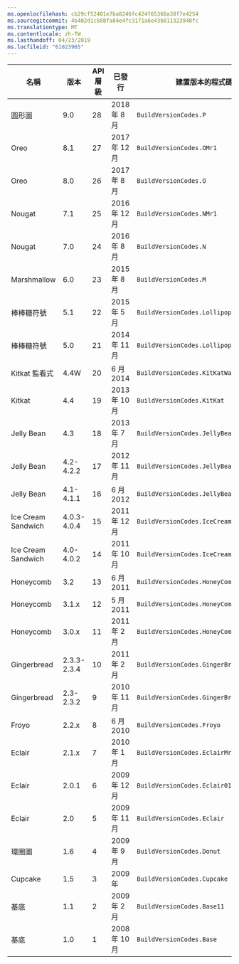 ```yaml
---
ms.openlocfilehash: cb29cf52401e7ba8246fc424f65368a38f7e4254
ms.sourcegitcommit: 4b402d1c508fa84e4fc3171a6e43b811323948fc
ms.translationtype: MT
ms.contentlocale: zh-TW
ms.lasthandoff: 04/23/2019
ms.locfileid: "61023965"
---
```


|名稱|版本|API 層級|已發行|建置版本的程式碼|
|--- |--- |--- |--- |--- |
|圓形圖|9.0|28|2018 年 8 月|`BuildVersionCodes.P`|
|Oreo|8.1|27|2017 年 12 月|`BuildVersionCodes.OMr1`|
|Oreo|8.0|26|2017 年 8 月|`BuildVersionCodes.O`|
|Nougat|7.1|25|2016 年 12 月|`BuildVersionCodes.NMr1`|
|Nougat|7.0|24|2016 年 8 月|`BuildVersionCodes.N`|
|Marshmallow|6.0|23|2015 年 8 月|`BuildVersionCodes.M`|
|棒棒糖符號|5.1|22|2015 年 5 月|`BuildVersionCodes.LollipopMr1`|
|棒棒糖符號|5.0|21|2014 年 11 月|`BuildVersionCodes.Lollipop`|
|Kitkat 監看式|4.4W|20|6 月 2014|`BuildVersionCodes.KitKatWatch`|
|Kitkat|4.4|19|2013 年 10 月|`BuildVersionCodes.KitKat`|
|Jelly Bean|4.3|18|2013 年 7 月|`BuildVersionCodes.JellyBeanMr2`|
|Jelly Bean|4.2-4.2.2|17|2012 年 11 月|`BuildVersionCodes.JellyBeanMr1`|
|Jelly Bean|4.1-4.1.1|16|6 月 2012|`BuildVersionCodes.JellyBean`|
|Ice Cream Sandwich|4.0.3-4.0.4|15|2011 年 12 月|`BuildVersionCodes.IceCreamSandwichMr1`|
|Ice Cream Sandwich|4.0-4.0.2|14|2011 年 10 月|`BuildVersionCodes.IceCreamSandwich`|
|Honeycomb|3.2|13|6 月 2011|`BuildVersionCodes.HoneyCombMr2`|
|Honeycomb|3.1.x|12|5 月 2011|`BuildVersionCodes.HoneyCombMr1`|
|Honeycomb|3.0.x|11|2011 年 2 月|`BuildVersionCodes.HoneyComb`|
|Gingerbread|2.3.3-2.3.4|10|2011 年 2 月|`BuildVersionCodes.GingerBreadMr1`|
|Gingerbread|2.3-2.3.2|9|2010 年 11 月|`BuildVersionCodes.GingerBread`|
|Froyo|2.2.x|8|6 月 2010|`BuildVersionCodes.Froyo`|
|Eclair|2.1.x|7|2010 年 1 月|`BuildVersionCodes.EclairMr1`|
|Eclair|2.0.1|6|2009 年 12 月|`BuildVersionCodes.Eclair01`|
|Eclair|2.0|5|2009 年 11 月|`BuildVersionCodes.Eclair`|
|環圈圖|1.6|4|2009 年 9 月|`BuildVersionCodes.Donut`|
|Cupcake|1.5|3|2009 年|`BuildVersionCodes.Cupcake`|
|基底|1.1|2|2009 年 2 月|`BuildVersionCodes.Base11`|
|基底|1.0|1|2008 年 10 月|`BuildVersionCodes.Base`|

